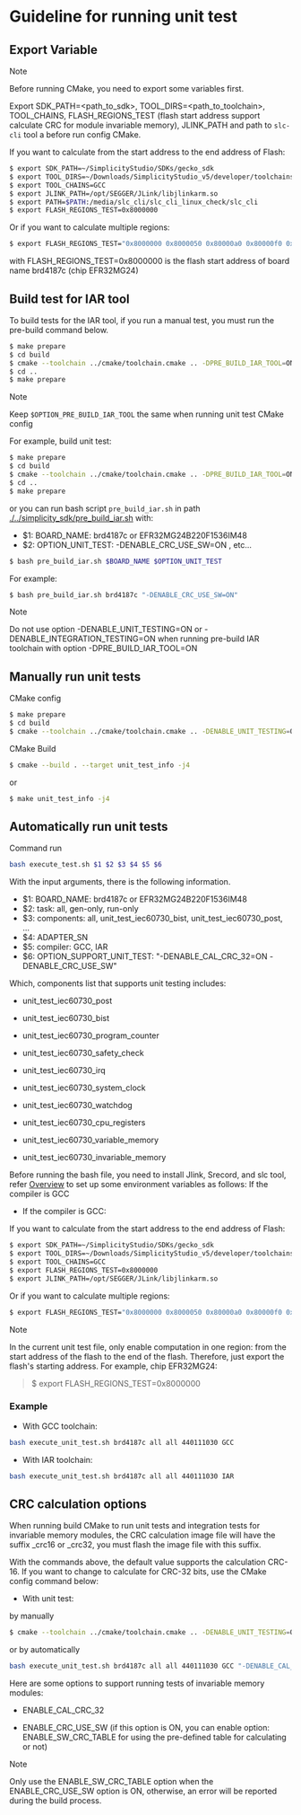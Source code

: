 # Guideline for running unit test

## Export Variable

> [!NOTE]
> Before running CMake, you need to export some variables first.

Export SDK_PATH=<path_to_sdk>, TOOL_DIRS=<path_to_toolchain>, TOOL_CHAINS, FLASH_REGIONS_TEST (flash start address support calculate CRC for module invariable memory), JLINK_PATH and path to `slc-cli` tool a before run config CMake.

If you want to calculate from the start address to the end address of Flash:

```sh
$ export SDK_PATH=~/SimplicityStudio/SDKs/gecko_sdk
$ export TOOL_DIRS=~/Downloads/SimplicityStudio_v5/developer/toolchains/gnu_arm/12.2.rel1_2023.7/bin
$ export TOOL_CHAINS=GCC
$ export JLINK_PATH=/opt/SEGGER/JLink/libjlinkarm.so
$ export PATH=$PATH:/media/slc_cli/slc_cli_linux_check/slc_cli
$ export FLASH_REGIONS_TEST=0x8000000
```

Or if you want to calculate multiple regions:

```sh
$ export FLASH_REGIONS_TEST="0x8000000 0x8000050 0x80000a0 0x80000f0 0x8000140 0x8000190"
```

with FLASH_REGIONS_TEST=0x8000000 is the flash start address of board name brd4187c (chip EFR32MG24)

## Build test for IAR tool

To build tests for the IAR tool, if you run a manual test, you must run the pre-build command below.

```sh
$ make prepare
$ cd build
$ cmake --toolchain ../cmake/toolchain.cmake .. -DPRE_BUILD_IAR_TOOL=ON -DBOARD_NAME=${BOARD_NAME} $OPTION_PRE_BUILD_IAR_TOOL
$ cd ..
$ make prepare
```

> [!NOTE]
> Keep `$OPTION_PRE_BUILD_IAR_TOOL` the same when running unit test CMake config

For example, build unit test:

```sh
$ make prepare
$ cd build
$ cmake --toolchain ../cmake/toolchain.cmake .. -DPRE_BUILD_IAR_TOOL=ON -DBOARD_NAME=brd4187c -DENABLE_CRC_USE_SW=ON -DENABLE_CAL_CRC_32=ON
$ cd ..
$ make prepare
```

or you can run bash script `pre_build_iar.sh` in path [./../simplicity_sdk/pre_build_iar.sh]() with:

- $1: BOARD_NAME: brd4187c or EFR32MG24B220F1536IM48
- $2: OPTION_UNIT_TEST: -DENABLE_CRC_USE_SW=ON , etc...

```sh
$ bash pre_build_iar.sh $BOARD_NAME $OPTION_UNIT_TEST
```

For example:

```sh
$ bash pre_build_iar.sh brd4187c "-DENABLE_CRC_USE_SW=ON"
```

> [!NOTE]
> Do not use option -DENABLE_UNIT_TESTING=ON or -DENABLE_INTEGRATION_TESTING=ON when running pre-build IAR toolchain with option -DPRE_BUILD_IAR_TOOL=ON

## Manually run unit tests

CMake config

```sh
$ make prepare
$ cd build
$ cmake --toolchain ../cmake/toolchain.cmake .. -DENABLE_UNIT_TESTING=ON -DBOARD_NAME=brd4187c
```

CMake Build

```sh
$ cmake --build . --target unit_test_info -j4
```

or

```sh
$ make unit_test_info -j4
```

## Automatically run unit tests

Command run

```sh
bash execute_test.sh $1 $2 $3 $4 $5 $6
```

With the input arguments, there is the following information.

- $1: BOARD_NAME: brd4187c or EFR32MG24B220F1536IM48
- $2: task: all, gen-only, run-only
- $3: components: all, unit_test_iec60730_bist, unit_test_iec60730_post, ...
- $4: ADAPTER_SN
- $5: compiler: GCC, IAR
- $6: OPTION_SUPPORT_UNIT_TEST: "-DENABLE_CAL_CRC_32=ON -DENABLE_CRC_USE_SW"

Which, components list that supports unit testing includes:

- unit_test_iec60730_post

- unit_test_iec60730_bist

- unit_test_iec60730_program_counter

- unit_test_iec60730_safety_check

- unit_test_iec60730_irq

- unit_test_iec60730_system_clock

- unit_test_iec60730_watchdog

- unit_test_iec60730_cpu_registers

- unit_test_iec60730_variable_memory

- unit_test_iec60730_invariable_memory

Before running the bash file, you need to install Jlink, Srecord, and slc tool, refer [Overview](./index.md) to set up some environment variables as follows:
If the compiler is GCC
- If the compiler is GCC:

If you want to calculate from the start address to the end address of Flash:

```sh
$ export SDK_PATH=~/SimplicityStudio/SDKs/gecko_sdk
$ export TOOL_DIRS=~/Downloads/SimplicityStudio_v5/developer/toolchains/gnu_arm/12.2.rel1_2023.7/bin
$ export TOOL_CHAINS=GCC
$ export FLASH_REGIONS_TEST=0x8000000
$ export JLINK_PATH=/opt/SEGGER/JLink/libjlinkarm.so
```

Or if you want to calculate multiple regions:

```sh
$ export FLASH_REGIONS_TEST="0x8000000 0x8000050 0x80000a0 0x80000f0 0x8000140 0x8000190"
```

> [!NOTE]
> In the current unit test file, only enable computation in one region: from the start address of ​​the flash to the end of the flash. Therefore, just export the flash's starting address. For example, chip EFR32MG24:
>> $ export FLASH_REGIONS_TEST=0x8000000

### Example

- With GCC toolchain:

```sh
bash execute_unit_test.sh brd4187c all all 440111030 GCC
```

- With IAR toolchain:

```sh
bash execute_unit_test.sh brd4187c all all 440111030 IAR
```

## CRC calculation options

When running build CMake to run unit tests and integration tests for invariable memory modules, the CRC calculation image file will have the suffix _crc16 or _crc32, you must flash the image file with this suffix.

With the commands above, the default value supports the calculation CRC-16. If you want to change to calculate for CRC-32 bits, use the CMake config command below:

- With unit test:

by manually

```sh
$ cmake --toolchain ../cmake/toolchain.cmake .. -DENABLE_UNIT_TESTING=ON -DBOARD_NAME=brd4187c -DENABLE_CAL_CRC_32=ON
```

or by automatically

```sh
bash execute_unit_test.sh brd4187c all all 440111030 GCC "-DENABLE_CAL_CRC_32=ON"
```

Here are some options to support running tests of invariable memory modules:

- ENABLE_CAL_CRC_32

- ENABLE_CRC_USE_SW (if this option is ON, you can enable option: ENABLE_SW_CRC_TABLE for using the pre-defined table for calculating or not)

> [!NOTE]
> Only use the ENABLE_SW_CRC_TABLE option when the ENABLE_CRC_USE_SW option is ON, otherwise, an error will be reported during the build process.
